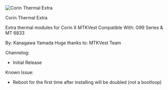 ![Corin Thermal Extra](https://github.com/user-attachments/assets/181e60d9-fac5-4c76-a5ea-a9422fb89416)

Corin Thermal Extra

Extra thermal modules for Corin X MTKVest
Compatible With: G99 Series & MT 6833

By: Kanagawa Yamada
Huge thanks to: MTKVest Team

Channelog:
- Initial Release

Known Issue:
- Reboot for the first time after installing will be doubled (not a bootloop) 
